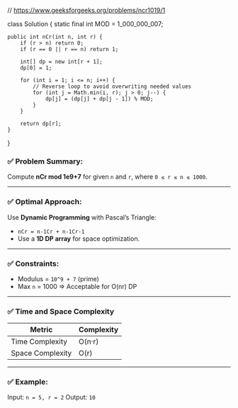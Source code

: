 // https://www.geeksforgeeks.org/problems/ncr1019/1

class Solution {
    static final int MOD = 1_000_000_007;

    public int nCr(int n, int r) {
        if (r > n) return 0;
        if (r == 0 || r == n) return 1;

        int[] dp = new int[r + 1];
        dp[0] = 1;

        for (int i = 1; i <= n; i++) {
            // Reverse loop to avoid overwriting needed values
            for (int j = Math.min(i, r); j > 0; j--) {
                dp[j] = (dp[j] + dp[j - 1]) % MOD;
            }
        }

        return dp[r];
    }
}

### ✅ Problem Summary:

Compute **nCr mod 1e9+7** for given `n` and `r`, where `0 ≤ r ≤ n ≤ 1000`.

---

### ✅ Optimal Approach:

Use **Dynamic Programming** with Pascal’s Triangle:

* `nCr = n-1Cr + n-1Cr-1`
* Use a **1D DP array** for space optimization.

---

### ✅ Constraints:

* Modulus = `10^9 + 7` (prime)
* Max `n` = 1000 ⇒ Acceptable for O(nr) DP
  
---

### ✅ Time and Space Complexity

| Metric           | Complexity |
| ---------------- | ---------- |
| Time Complexity  | O(n·r)     |
| Space Complexity | O(r)       |

---

### ✅ Example:

Input: `n = 5, r = 2`
Output: `10`



